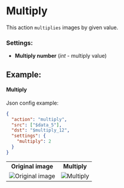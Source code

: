 # Multiply

This action `multiplies` images by given value.

### Settings:

- **Multiply number** (_int_ - multiply value)

## Example:

#### Multiply

Json config example:

```json
{
  "action": "multiply",
  "src": ["$data_5"],
  "dst": "$multiply_12",
  "settings": {
    "multiply": 2
  }
}
```

<table>
<tr>
<td style="text-align:center"><strong>Original image</strong></td>
<td style="text-align:center"><strong>Multiply</strong></td>
</tr>
<tr>
<td> <img src="https://github.com/supervisely-ecosystem/dtl-v2/assets/79905215/22476d1c-684b-4ce0-9675-ba5fc5b34370" alt="Original image" /> </td>
<td> <img src="https://github.com/supervisely-ecosystem/dtl-v2/assets/79905215/a1b22351-c8b9-406e-8bce-37af6e13c2fa" alt="Multiply" /> </td>
</tr>
</table>
